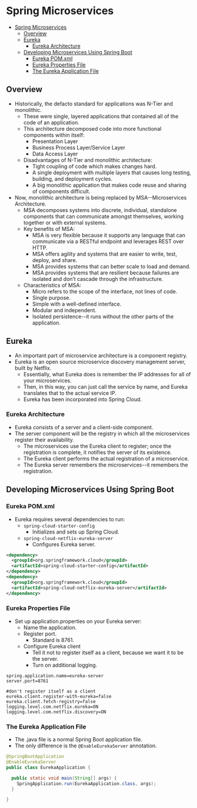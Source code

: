 # Spring Microservices

<!-- TOC -->

- [Spring Microservices](#spring-microservices)
  - [Overview](#overview)
  - [Eureka](#eureka)
    - [Eureka Architecture](#eureka-architecture)
  - [Developing Microservices Using Spring Boot](#developing-microservices-using-spring-boot)
    - [Eureka POM.xml](#eureka-pomxml)
    - [Eureka Properties File](#eureka-properties-file)
    - [The Eureka Application File](#the-eureka-application-file)

<!-- /TOC -->

## Overview

- Historically, the defacto standard for applications was N-Tier and monolithic.
  - These were single, layered applications that contained all of the code of an application.
  - This architecture decomposed code into more functional components within itself:
    - Presentation Layer
    - Business Process Layer/Service Layer
    - Data Access Layer
  - Disadvantages of N-Tier and monolithic architecture:
    - Tight coupling of code which makes changes hard.
    - A single deployment with multiple layers that causes long testing, building, and deployment cycles.
    - A big monolithic application that makes code reuse and sharing of components difficult.
- Now, monolithic architecture is being replaced by MSA--Microservices Architecture.
  - MSA decomposes systems into discrete, individual, standalone components that can communicate amongst themselves, working together or with external systems.
  - Key benefits of MSA:
    - MSA is very flexible because it supports any language that can communicate via a RESTful endpoint and leverages REST over HTTP.
    - MSA offers agility and systems that are easier to write, test, deploy, and share.
    - MSA provides systems that can better scale to load and demand.
    - MSA provides systems that are resilient because failures are isolated and don’t cascade through the infrastructure.
  - Characteristics of MSA:
    - Micro refers to the scope of the interface, not lines of code.
    - Single purpose.
    - Simple with a well-defined interface.
    - Modular and independent.
    - Isolated persistence--it runs without the other parts of the application.

## Eureka

- An important part of microservice architecture is a component registry.
- Eureka is an open source microservice discovery management server, built by Netflix.
  - Essentially, what Eureka does is remember the IP addresses for all of your microservices.
  - Then, in this way, you can just call the service by name, and Eureka translates that to the actual service IP.
  - Eureka has been incorporated into Spring Cloud.

### Eureka Architecture

- Eureka consists of a server and a client-side component.
- The server component will be the registry in which all the microservices register their availability.
  - The microservices use the Eureka client to register; once the registration is complete, it notifies the server of its existence.
  - The Eureka client performs the actual registration of a microservice.
  - The Eureka server remembers the microservices--it remembers the registration.

## Developing Microservices Using Spring Boot

### Eureka POM.xml

- Eureka requires several dependencies to run:
  - `spring-cloud-starter-config`
    - Initializes and sets up Spring Cloud.
  - `spring-cloud-netflix-eureka-server`
    - Configures Eureka server.

```xml
<dependency>
  <groupId>org.springframework.cloud</groupId>
  <artifactId>spring-cloud-starter-config</artifactId>
</dependency>
<dependency>
  <groupId>org.springframework.cloud</groupId>
  <artifactId>spring-cloud-netflix-eureka-server</artifactId>
</dependency>
```

### Eureka Properties File

- Set up application.properties on your Eureka server:
  - Name the application.
  - Register port.
    - Standard is 8761.
  - Configure Eureka client
    - Tell it not to register itself as a client, because we want it to be the server.
    - Turn on additional logging.

```text
spring.application.name=eureka-server
server.port=8761

#don't register itself as a client
eureka.client.register-with-eureka=false
eureka.client.fetch-registry=false
logging.level.com.netflix.eureka=ON
logging.level.com.netflix.discovery=ON
```

### The Eureka Application File

- The .java file is a normal Spring Boot application file.
- The only difference is the `@EnableEurekaServer` annotation.

```java
@SpringBootApplication
@EnableEurekaServer
public class EurekaApplication {

  public static void main(String[] args) {
    SpringApplication.run(EurekaApplication.class, args);
  }

}

```
